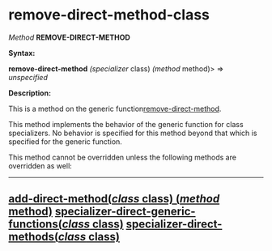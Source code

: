 remove-direct-method-class
==========================

*Method* **REMOVE-DIRECT-METHOD**

**Syntax:**

**remove-direct-method** *(specializer* class) *(method* method)> => *unspecified*

**Description:**

This is a method on the generic function[remove-direct-method](/docs/meta-object-protocol/remove-direct-method).

This method implements the behavior of the generic function for class specializers. No behavior is specified for this method beyond that which is specified for the generic function.

This method cannot be overridden unless the following methods are overridden as well:

  ----------------------------------------------------------------------------------------------------------
  [**add-direct-method**(*class* class) (*method* method)](/docs/meta-object-protocol/add-direct-method-class)
  [**specializer-direct-generic-functions**(*class* class)](/docs/meta-object-protocol/specializer-direct-generic-functions-class)
  [**specializer-direct-methods**(*class* class)](/docs/meta-object-protocol/specializer-direct-methods-class)
  ----------------------------------------------------------------------------------------------------------


